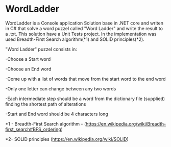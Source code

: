 # WordLadder 
WordLadder is a Console application Solution base in .NET core and writen in C# that solve a word puzzel called "Word Ladder" and write the result to a .txt.
This solution have a Unit Tests project. In the implementation was used Breadth-First Search algorithm(*1) and SOLID principles(*2).

"Word Ladder" puzzel consists in:

-Choose a Start word

-Choose an End word

-Come up with a list of words that move from the start word to the end word

-Only one letter can change between any two words

-Each intermediate step should be a word from the dictionary file (supplied) finding the shortest path of alterations

-Start and End word should be 4 characters long

*1 - Breadth-First Search algorithm - (https://en.wikipedia.org/wiki/Breadth-first_search#BFS_ordering)

*2- SOLID principles (https://en.wikipedia.org/wiki/SOLID)
